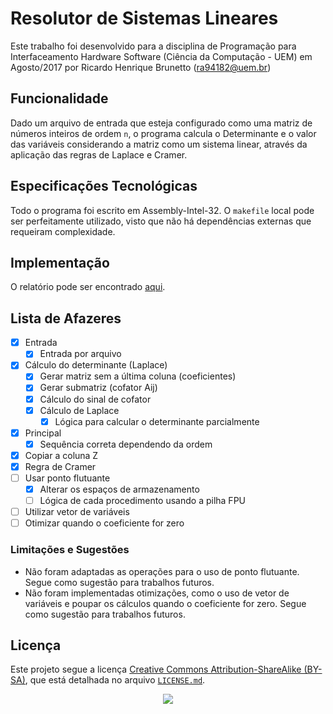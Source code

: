 # Resolutor de Sistemas Lineares
Este trabalho foi desenvolvido para a disciplina de Programação para Interfaceamento Hardware Software (Ciência da Computação - UEM) em Agosto/2017 por Ricardo Henrique Brunetto (ra94182@uem.br)

## Funcionalidade
Dado um arquivo de entrada que esteja configurado como uma matriz de números inteiros de ordem `n`, o programa calcula o Determinante e o valor das variáveis considerando a matriz como um sistema linear, através da aplicação das regras de Laplace e Cramer.

## Especificações Tecnológicas
Todo o programa foi escrito em Assembly-Intel-32. O `makefile` local pode ser perfeitamente utilizado, visto que não há dependências externas que requeiram complexidade.

## Implementação
O relatório pode ser encontrado [aqui](Relatório/Documento.pdf).

## Lista de Afazeres
- [x] Entrada
  - [x] Entrada por arquivo
- [x] Cálculo do determinante (Laplace)
  - [x] Gerar matriz sem a última coluna (coeficientes)
  - [x] Gerar submatriz (cofator Aij)
  - [x] Cálculo do sinal de cofator
  - [x] Cálculo de Laplace
    - [x] Lógica para calcular o determinante parcialmente
- [x] Principal
  - [x] Sequência correta dependendo da ordem
- [x] Copiar a coluna Z
- [x] Regra de Cramer
- [ ] Usar ponto flutuante
  - [x] Alterar os espaços de armazenamento
  - [ ] Lógica de cada procedimento usando a pilha FPU
- [ ] Utilizar vetor de variáveis
- [ ] Otimizar quando o coeficiente for zero

### Limitações e Sugestões
- Não foram adaptadas as operações para o uso de ponto flutuante. Segue como sugestão para trabalhos futuros.
- Não foram implementadas otimizações, como o uso de vetor de variáveis e poupar os cálculos quando o coeficiente for zero. Segue como sugestão para trabalhos futuros.

## Licença
Este projeto segue a licença [Creative Commons Attribution-ShareAlike (BY-SA)](https://creativecommons.org/licenses/by-sa/4.0/), que está detalhada no arquivo [`LICENSE.md`](../LICENSE.md).
<p align="center">
  <img src="https://licensebuttons.net/l/by-sa/3.0/88x31.png">
</p>
